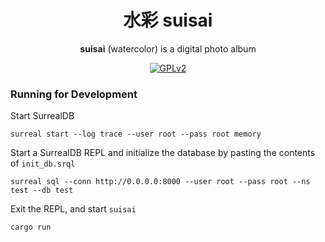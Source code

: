 <div align="center">

# 水彩 suisai

**suisai** (watercolor) is a digital photo album

[![GPLv2](https://img.shields.io/badge/license-GPLv2-green)](#)

</div>

### Running for Development
Start SurrealDB

    surreal start --log trace --user root --pass root memory

Start a SurrealDB REPL and initialize the database by pasting the contents of `init_db.srql`

    surreal sql --conn http://0.0.0.0:8000 --user root --pass root --ns test --db test
    
Exit the REPL, and start `suisai`

    cargo run

